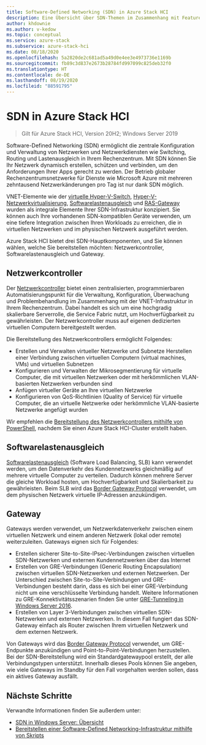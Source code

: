 ```yaml
---
title: Software-Defined Networking (SDN) in Azure Stack HCI
description: Eine Übersicht über SDN-Themen im Zusammenhang mit Features in Azure Stack HCI.
author: khdownie
ms.author: v-kedow
ms.topic: conceptual
ms.service: azure-stack
ms.subservice: azure-stack-hci
ms.date: 08/18/2020
ms.openlocfilehash: 5a2820de2c681ad5a49d0e4ee3e4973736e1169b
ms.sourcegitcommit: fb89c3d837e2673b28784fd997099c825deb32f0
ms.translationtype: HT
ms.contentlocale: de-DE
ms.lasthandoff: 08/19/2020
ms.locfileid: "88591795"
---
```

# <a name="sdn-in-azure-stack-hci"></a>SDN in Azure Stack HCI

> Gilt für Azure Stack HCI, Version 20H2; Windows Server 2019

Software-Defined Networking (SDN) ermöglicht die zentrale Konfiguration und Verwaltung von Netzwerken und Netzwerkdiensten wie Switching, Routing und Lastenausgleich in Ihrem Rechenzentrum. Mit SDN können Sie Ihr Netzwerk dynamisch erstellen, schützen und verbinden, um den Anforderungen Ihrer Apps gerecht zu werden. Der Betrieb globaler Rechenzentrumsnetzwerke für Dienste wie Microsoft Azure mit mehreren zehntausend Netzwerkänderungen pro Tag ist nur dank SDN möglich.

VNET-Elemente wie der [virtuelle Hyper-V-Switch](/windows-server/virtualization/hyper-v-virtual-switch/hyper-v-virtual-switch), [Hyper-V-Netzwerkvirtualisierung](/windows-server/networking/sdn/technologies/hyper-v-network-virtualization/hyper-v-network-virtualization), [Softwarelastenausgleich](/windows-server/networking/sdn/technologies/network-function-virtualization/software-load-balancing-for-sdn) und [RAS-Gateway](/windows-server/networking/sdn/technologies/network-function-virtualization/ras-gateway-for-sdn) wurden als integrale Elemente Ihrer SDN-Infrastruktur konzipiert. Sie können auch Ihre vorhandenen SDN-kompatiblen Geräte verwenden, um eine tiefere Integration zwischen Ihren Workloads zu erreichen, die in virtuellen Netzwerken und im physischen Netzwerk ausgeführt werden.

Azure Stack HCI bietet drei SDN-Hauptkomponenten, und Sie können wählen, welche Sie bereitstellen möchten: Netzwerkcontroller, Softwarelastenausgleich und Gateway.

## <a name="network-controller"></a>Netzwerkcontroller

Der [Netzwerkcontroller](/windows-server/networking/sdn/technologies/Software-Defined-Networking-Technologies#network-controller) bietet einen zentralisierten, programmierbaren Automatisierungspunkt für die Verwaltung, Konfiguration, Überwachung und Problembehandlung im Zusammenhang mit der VNET-Infrastruktur in Ihrem Rechenzentrum. Dabei handelt es sich um eine hochgradig skalierbare Serverrolle, die Service Fabric nutzt, um Hochverfügbarkeit zu gewährleisten. Der Netzwerkcontroller muss auf eigenen dedizierten virtuellen Computern bereitgestellt werden.

Die Bereitstellung des Netzwerkcontrollers ermöglicht Folgendes:

- Erstellen und Verwalten virtueller Netzwerke und Subnetze Herstellen einer Verbindung zwischen virtuellen Computern (virtual machines, VMs) und virtuellen Subnetzen
- Konfigurieren und Verwalten der Mikrosegmentierung für virtuelle Computer, die mit virtuellen Netzwerken oder mit herkömmlichen VLAN-basierten Netzwerken verbunden sind
- Anfügen virtueller Geräte an Ihre virtuellen Netzwerke
- Konfigurieren von QoS-Richtlinien (Quality of Service) für virtuelle Computer, die an virtuelle Netzwerke oder herkömmliche VLAN-basierte Netzwerke angefügt wurden

Wir empfehlen die [Bereitstellung des Netzwerkcontrollers mithilfe von PowerShell](../deploy/network-controller-powershell.md), nachdem Sie einen Azure Stack HCI-Cluster erstellt haben.

## <a name="software-load-balancing"></a>Softwarelastenausgleich

[Softwarelastenausgleich](/windows-server/networking/sdn/technologies/network-function-virtualization/software-load-balancing-for-sdn) (Software Load Balancing, SLB) kann verwendet werden, um den Datenverkehr des Kundennetzwerks gleichmäßig auf mehrere virtuelle Computer zu verteilen. Dadurch können mehrere Server die gleiche Workload hosten, um Hochverfügbarkeit und Skalierbarkeit zu gewährleisten. Beim SLB wird das [Border Gateway Protocol](/windows-server/remote/remote-access/bgp/border-gateway-protocol-bgp) verwendet, um dem physischen Netzwerk virtuelle IP-Adressen anzukündigen.

## <a name="gateway"></a>Gateway

Gateways werden verwendet, um Netzwerkdatenverkehr zwischen einem virtuellen Netzwerk und einem anderen Netzwerk (lokal oder remote) weiterzuleiten. Gateways eignen sich für Folgendes:

- Erstellen sicherer Site-to-Site-IPsec-Verbindungen zwischen virtuellen SDN-Netzwerken und externen Kundennetzwerken über das Internet
- Erstellen von GRE-Verbindungen (Generic Routing Encapsulation) zwischen virtuellen SDN-Netzwerken und externen Netzwerken. Der Unterschied zwischen Site-to-Site-Verbindungen und GRE-Verbindungen besteht darin, dass es sich bei einer GRE-Verbindung nicht um eine verschlüsselte Verbindung handelt. Weitere Informationen zu GRE-Konnektivitätsszenarien finden Sie unter [GRE-Tunneling in Windows Server 2016](/windows-server/remote/remote-access/ras-gateway/gre-tunneling-windows-server).
- Erstellen von Layer 3-Verbindungen zwischen virtuellen SDN-Netzwerken und externen Netzwerken. In diesem Fall fungiert das SDN-Gateway einfach als Router zwischen Ihrem virtuellen Netzwerk und dem externen Netzwerk.

Von Gateways wird das [Border Gateway Protocol](/windows-server/remote/remote-access/bgp/border-gateway-protocol-bgp) verwendet, um GRE-Endpunkte anzukündigen und Point-to-Point-Verbindungen herzustellen. Bei der SDN-Bereitstellung wird ein Standardgatewaypool erstellt, der alle Verbindungstypen unterstützt. Innerhalb dieses Pools können Sie angeben, wie viele Gateways im Standby für den Fall vorgehalten werden sollen, dass ein aktives Gateway ausfällt.

## <a name="next-steps"></a>Nächste Schritte

Verwandte Informationen finden Sie außerdem unter:

- [SDN in Windows Server: Übersicht](/windows-server/networking/sdn/software-defined-networking)
- [Bereitstellen einer Software-Defined Networking-Infrastruktur mithilfe von Skripts](/windows-server/networking/sdn/deploy/deploy-a-software-defined-network-infrastructure-using-scripts)
